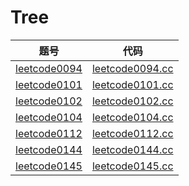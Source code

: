 # Tree

| 题号 | 代码 |
| --- | --- |
| [leetcode0094](https://leetcode-cn.com/problems/binary-tree-inorder-traversal/) | [leetcode0094.cc](./leetcode0094.cc)  |
| [leetcode0101](https://leetcode-cn.com/problems/symmetric-tree/) | [leetcode0101.cc](./leetcode0101.cc)  |
| [leetcode0102](https://leetcode-cn.com/problems/binary-tree-level-order-traversal/) | [leetcode0102.cc](./leetcode0102.cc)  |
| [leetcode0104](https://leetcode-cn.com/problems/maximum-depth-of-binary-tree/) | [leetcode0104.cc](./leetcode0104.cc)  |
| [leetcode0112](https://leetcode-cn.com/problems/path-sum/) | [leetcode0112.cc](./leetcode0112.cc)  |
| [leetcode0144](https://leetcode-cn.com/problems/binary-tree-preorder-traversal/) | [leetcode0144.cc](./leetcode0144.cc)  |
| [leetcode0145](https://leetcode-cn.com/problems/binary-tree-postorder-traversal/) | [leetcode0145.cc](./leetcode0145.cc)  |
